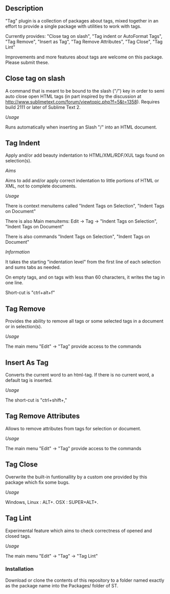 Description
------------------

"Tag" plugin is a collection of packages about tags, mixed together in an effort to provide a single package with utilities to work with tags.

Currently provides: "Close tag on slash", "Tag indent or AutoFormat Tags",  "Tag Remove", "Insert as Tag", "Tag Remove Attributes", "Tag Close", "Tag Lint"

Improvements and more features about tags are welcome on this package. Please submit these.

Close tag on slash
------------------

A command that is meant to be bound to the slash ("/") key in order to semi auto close open HTML tags (in part inspired by the discussion at http://www.sublimetext.com/forum/viewtopic.php?f=5&t=1358).
Requires build 2111 or later of Sublime Text 2.

*Usage*

Runs automatically when inserting an Slash "/" into an HTML document.

Tag Indent
------------------

Apply and/or add beauty indentation to HTML/XML/RDF/XUL tags found on selection(s).

*Aims*

Aims to add and/or apply correct indentation to little portions of HTML or XML, not to complete documents.

*Usage*

There is context menuitems called "Indent Tags on Selection", "Indent Tags on Document"

There is also Main menuitems: Edit -> Tag -> "Indent Tags on Selection", "Indent Tags on Document"

There is also commands "Indent Tags on Selection", "Indent Tags on Document"

*Information*

It takes the starting "indentation level" from the first line of each selection and sums tabs as needed.

On empty tags, and on tags with less than 60 characters, it writes the tag in one line.

Short-cut is "ctrl+alt+f"

Tag Remove
------------------

Provides the ability to remove all tags or some selected tags in a document or in selection(s).

*Usage*

The main menu "Edit" -> "Tag" provide access to the commands

Insert As Tag
------------------

Converts the current word to an html-tag. If there is no current word, a default tag is inserted.

*Usage*

The short-cut is "ctrl+shift+,"

Tag Remove Attributes
------------------

Allows to remove attributes from tags for selection or document.

*Usage*

The main menu "Edit" -> "Tag" provide access to the commands

Tag Close
------------------

Overwrite the built-in funtionallity by a custom one provided by this package which fix some bugs.

*Usage*

Windows, Linux : ALT+.
OSX : SUPER+ALT+.

Tag Lint
------------------

Experimental feature which aims to check correctness of opened and closed tags.

*Usage*

The main menu "Edit" -> "Tag" -> "Tag Lint"


### Installation

Download or clone the contents of this repository to a folder named exactly as the package name into the Packages/ folder of ST.
